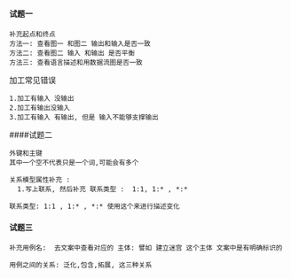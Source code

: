 #### 试题一
```
补充起点和终点
方法一: 查看图一 和图二 输出和输入是否一致
方法二: 查看图二 输入 和输出 是否平衡
方法三: 查看语言描述和用数据流图是否一致

```
加工常见错误
```
1.加工有输入 没输出
2.加工有输出没输入
3.加工有输入 有输出, 但是 输入不能够支撑输出

```

####试题二
```
外键和主键
其中一个空不代表只是一个词,可能会有多个

关系模型属性补充 :  
  1.写上联系, 然后补充 联系类型 :  1:1, 1:* , *:*

联系类型: 1:1 , 1:* , *:* 使用这个来进行描述变化
```


#### 试题三

```
补充用例名:  去文案中查看对应的 主体: 譬如 建立迷宫 这个主体 文案中是有明确标识的

用例之间的关系: 泛化,包含,拓展, 这三种关系
```
